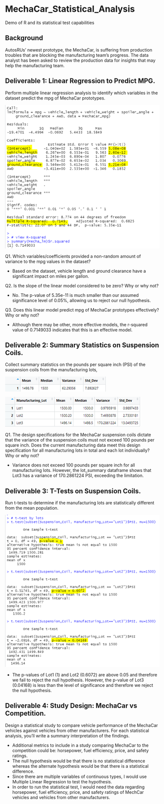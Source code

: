# MechaCar_Statistical_Analysis
Demo of R and its statistical test capabilities

## Background
AutosRUs’ newest prototype, the MechaCar, is suffering from production troubles that are blocking the manufacturing team’s progress. The data analyst has been asked to review the production data for insights that may help the manufacturing team. 

## Deliverable 1: Linear Regression to Predict MPG.
Perform multiple linear regression analysis to identify which variables in the dataset predict the mpg of MechaCar prototypes.

![linear_model](/Images/linear_model.PNG)

Q1. Which variables/coefficients provided a non-random amount of variance to the mpg values in the dataset? 
* Based on the dataset, vehicle length and ground clearance have a significant impact on miles per gallon. 

Q2. Is the slope of the linear model considered to be zero? Why or why not? 
* No. The p-value of 5.35e-11 is much smaller than our assumed significance level of 0.05%, allowing us to reject our null hypothesis.

Q3. Does this linear model predict mpg of MechaCar prototypes effectively? Why or why not?
* Although there may be other, more effective models, the r-squared value of 0.7149033 indicates that this is an effective model. 

## Deliverable 2: Summary Statistics on Suspension Coils. 
Collect summary statistics on the pounds per square inch (PSI) of the suspension coils from the manufacturing lots,

![suspension_coils](/Images/suspension_coils.PNG)

![lot_summary](/Images/lot_summary.PNG)

Q1. The design specifications for the MechaCar suspension coils dictate that the variance of the suspension coils must not exceed 100 pounds per square inch. Does the current manufacturing data meet this design specification for all manufacturing lots in total and each lot individually? Why or why not?
* Variance does not exceed 100 pounds per square inch for all manufacturing lots. However, the lot_summary dataframe shows that Lot3 has a variance of 170.2861224 PSI, exceeding the limitation. 

## Deliverable 3: T-Tests on Suspension Coils. 
Run t-tests to determine if the manufacturing lots are statistically different from the mean population. 

![t-test](/Images/t-test.PNG)
* The p-values of Lot1 (1) and Lot2 (0.6072) are above 0.05 and therefore we fail to reject the null hypothesis. However, the p-value of Lot3 (0.04168) is less than the level of significance and therefore we reject the null hypothesis.


## Deliverable 4: Study Design: MechaCar vs Competition. 
Design a statistical study to compare vehicle performance of the MechaCar vehicles against vehicles from other manufacturers. For each statistical analysis, you’ll write a summary interpretation of the findings.
* Additional metrics to include in a study comparing MechaCar to the competition could be: horsepower, fuel efficiency, price, and safety ratings. 
* The null hypothesis would be that there is no statistical difference whereas the alternate hypothesis would be that there is a statistical difference. 
* Since there are multiple variables of continuous types, I would use Multiple Linear Regression to test the hypothesis.
* In order to run the statistical test, I would need the data regarding horsepower, fuel efficiency, price, and safety ratings of MechCar vehicles and vehicles from other manufacturers. 